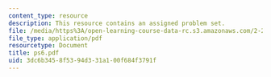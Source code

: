 ```yaml
---
content_type: resource
description: This resource contains an assigned problem set.
file: /media/https%3A/open-learning-course-data-rc.s3.amazonaws.com/2-23-hydrofoils-and-propellers-spring-2007/3dc6b3458f5394d331a100f684f3791f_ps6.pdf
file_type: application/pdf
resourcetype: Document
title: ps6.pdf
uid: 3dc6b345-8f53-94d3-31a1-00f684f3791f
---
```

